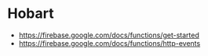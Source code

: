 # Hobart

- https://firebase.google.com/docs/functions/get-started
- https://firebase.google.com/docs/functions/http-events
